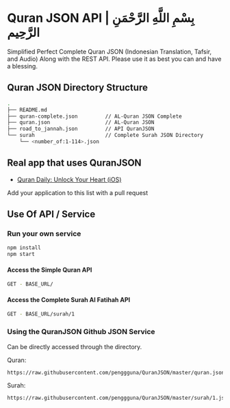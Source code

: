 # Quran JSON API | بِسْمِ اللَّهِ الرَّحْمَنِ الرَّحِيم

Simplified Perfect Complete Quran JSON (Indonesian Translation, Tafsir, and Audio) Along with the REST API. Please use it as best you can and have a blessing.

## Quran JSON Directory Structure

```sh
.
├── README.md
├── quran-complete.json         // AL-Quran JSON Complete
├── quran.json                  // AL-Quran JSON
├── road_to_jannah.json         // API QuranJSON
└── surah                       // Complete Surah JSON Directory
    └── <number_of:1-114>.json
```

## Real app that uses QuranJSON

- [Quran Daily: Unlock Your Heart (iOS)](https://apps.apple.com/us/app/quran-daily-unlock-your-heart/id1494995253)

Add your application to this list with a pull request

## Use Of API / Service

### Run your own service

```sh
npm install
npm start
```

#### Access the Simple Quran API

```sh
GET - BASE_URL/
```

#### Access the Complete Surah Al Fatihah API

```sh
GET - BASE_URL/surah/1
```

### Using the QuranJSON Github JSON Service

Can be directly accessed through the directory.

Quran:

```sh
https://raw.githubusercontent.com/penggguna/QuranJSON/master/quran.json
```

Surah:

```sh
https://raw.githubusercontent.com/penggguna/QuranJSON/master/surah/1.json
```
